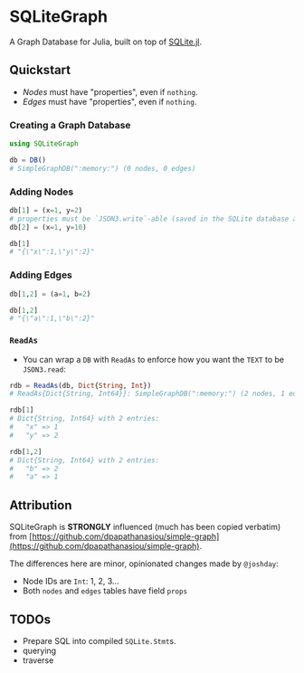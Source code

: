 # SQLiteGraph

A Graph Database for Julia, built on top of [SQLite.jl](https://github.com/JuliaDatabases/SQLite.jl).

## Quickstart

- *Nodes* must have "properties", even if `nothing`.
- *Edges* must have "properties", even if `nothing`.


### Creating a Graph Database

```julia
using SQLiteGraph

db = DB()
# SimpleGraphDB(":memory:") (0 nodes, 0 edges)
```

### Adding Nodes

```julia
db[1] = (x=1, y=2) 
# properties must be `JSON3.write`-able (saved in the SQLite database as TEXT)
db[2] = (x=1, y=10)

db[1] 
# "{\"x\":1,\"y\":2}"
```

### Adding Edges 

```julia
db[1,2] = (a=1, b=2)

db[1,2]
# "{\"a\":1,\"b\":2}"
```

### `ReadAs`

- You can wrap a `DB` with `ReadAs` to enforce how you want the `TEXT` to be `JSON3.read`:

```julia
rdb = ReadAs(db, Dict{String, Int})
# ReadAs{Dict{String, Int64}}: SimpleGraphDB(":memory:") (2 nodes, 1 edges)

rdb[1]
# Dict{String, Int64} with 2 entries:
#   "x" => 1
#   "y" => 2

rdb[1,2]
# Dict{String, Int64} with 2 entries:
#   "b" => 2
#   "a" => 1
```



## Attribution

SQLiteGraph is **STRONGLY** influenced (much has been copied verbatim) from [https://github.com/dpapathanasiou/simple-graph](https://github.com/dpapathanasiou/simple-graph).  

The differences here are minor, opinionated changes made by `@joshday`:

- Node IDs are `Int`: 1, 2, 3...
- Both `nodes` and `edges` tables have field `props`

## TODOs

- Prepare SQL into compiled `SQLite.Stmt`s.
- querying
- traverse
